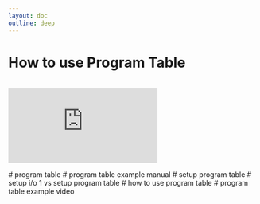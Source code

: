 ```yaml
---
layout: doc
outline: deep
---
```


# How to use Program Table

<br>

<iframe class="iframe-resources" src="https://rainbowco-my.sharepoint.com/:p:/g/personal/hyoin_rainbow-robotics_com/EZdKLHt0hpRKrNaW9A8qM3kBuV17RMcDBsXiJNs2brdt4A?e=YGvX8q&amp;action=embedview&amp;wdbipreview=true&amp;wdAr=1.7777777777777777" frameborder="0"></iframe>

\# program table
\# program table example manual
\# setup program table
\# setup i/o 1 vs setup program table
\# how to use program table
\# program table example video
